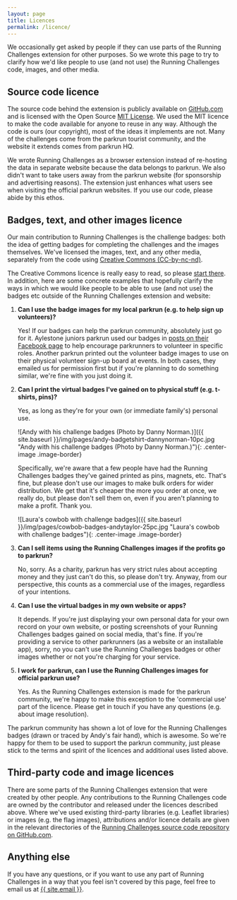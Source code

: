 ```yaml
---
layout: page
title: Licences
permalink: /licence/
---
```


We occasionally get asked by people if they can use parts of the Running Challenges extension for other purposes. So we wrote this page to try to clarify how we'd like people to use (and not use) the Running Challenges code, images, and other media.

## Source code licence

The source code behind the extension is publicly available on [GitHub.com](https://github.com/fraz3alpha/running-challenges) and is licensed with the Open Source [MIT License](https://spdx.org/licenses/MIT.html). We used the MIT licence to make the code available for anyone to reuse in any way. Although the code is ours (our copyright), most of the ideas it implements are not. Many of the challenges come from the parkrun tourist community, and the website it extends comes from parkrun HQ.

We wrote Running Challenges as a browser extension instead of re-hosting the data in separate website because the data belongs to parkrun. We also didn't want to take users away from the parkrun website (for sponsorship and advertising reasons). The extension just enhances what users see when visiting the official parkrun websites. If you use our code, please abide by this ethos.

## Badges, text, and other images licence

Our main contribution to Running Challenges is the challenge badges: both the idea of getting badges for completing the challenges and the images themselves. We've licensed the images, text, and any other media, separately from the code using [Creative Commons (CC-by-nc-nd)](https://creativecommons.org/licenses/by-nc-nd/4.0/).

The Creative Commons licence is really easy to read, so please [start there](https://creativecommons.org/licenses/by-nc-nd/4.0/). In addition, here are some concrete examples that hopefully clarify the ways in which we would like people to be able to use (and not use) the badges etc outside of the Running Challenges extension and website:

1. **Can I use the badge images for my local parkrun (e.g. to help sign up volunteers)?**

    Yes! If our badges can help the parkrun community, absolutely just go for it. Aylestone juniors parkrun used our badges in [posts on their Facebook page](https://www.facebook.com/aylestonejuniorparkrun/photos/a.652388611537856/2482280528548646/?type=3&theater) to help encourage parkrunners to volunteer in specific roles. Another parkrun printed out the volunteer badge images to use on their physical volunteer sign-up board at events. In both cases, they emailed us for permission first but if you're planning to do something similar, we're fine with you just doing it.

2. **Can I print the virtual badges I've gained on to physical stuff (e.g. t-shirts, pins)?**

    Yes, as long as they're for your own (or immediate family's) personal use.

    ![Andy with his challenge badges (Photo by Danny Norman.)]({{ site.baseurl }}/img/pages/andy-badgetshirt-dannynorman-10pc.jpg "Andy with his challenge badges (Photo by Danny Norman.)"){: .center-image .image-border}

    Specifically, we're aware that a few people have had the Running Challenges badges they've gained printed as pins, magnets, etc. That's fine, but please don't use our images to make bulk orders for wider distribution. We get that it's cheaper the more you order at once, we really do, but please don't sell them on, even if you aren't planning to make a profit. Thank you.

   ![Laura's cowbob with challenge badges]({{ site.baseurl }}/img/pages/cowbob-badges-andytaylor-25pc.jpg "Laura's cowbob with challenge badges"){: .center-image .image-border}

3. **Can I sell items using the Running Challenges images if the profits go to parkrun?**

    No, sorry. As a charity, parkrun has very strict rules about accepting money and they just can't do this, so please don't try. Anyway, from our perspective, this counts as a commercial use of the images, regardless of your intentions.

4. **Can I use the virtual badges in my own website or apps?**

    It depends. If you're just displaying your own personal data for your own record on your own website, or posting screenshots of your Running Challenges badges gained on social media, that's fine. If you're providing a service to other parkrunners (as a website or an installable app), sorry, no you can't use the Running Challenges badges or other images whether or not you're charging for your service.

5. **I work for parkrun, can I use the Running Challenges images for official parkrun use?**

    Yes. As the Running Challenges extension is made for the parkrun community, we're happy to make this exception to the 'commercial use' part of the licence. Please get in touch if you have any questions (e.g. about image resolution).


The parkrun community has shown a lot of love for the Running Challenges badges (drawn or traced by Andy's fair hand), which is awesome. So we're happy for them to be used to support the parkrun community, just please stick to the terms and spirit of the licences and additional uses listed above.

## Third-party code and image licences

There are some parts of the Running Challenges extension that were created by other people. Any contributions to the Running Challenges code are owned by the contributor and released under the licences described above. Where we've used existing third-party libraries (e.g. Leaflet libraries) or images (e.g. the flag images), attributions and/or licence details are given in the relevant directories of the [Running Challenges source code repository on GitHub.com](https://github.com/fraz3alpha/running-challenges).


## Anything else

If you have any questions, or if you want to use any part of Running Challenges in a way that you feel isn't covered by this page, feel free to email us at <a class="u-email" href="mailto:{{ site.email }}">{{ site.email }}</a>.
